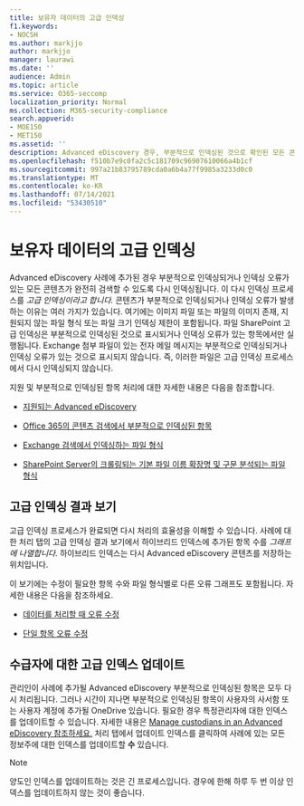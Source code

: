 ```yaml
---
title: 보유자 데이터의 고급 인덱싱
f1.keywords:
- NOCSH
ms.author: markjjo
author: markjjo
manager: laurawi
ms.date: ''
audience: Admin
ms.topic: article
ms.service: O365-seccomp
localization_priority: Normal
ms.collection: M365-security-compliance
search.appverid:
- MOE150
- MET150
ms.assetid: ''
description: Advanced eDiscovery 경우, 부분적으로 인덱싱된 것으로 확인된 모든 콘텐츠는 완전히 검색할 수 있도록 다시 처리됩니다.
ms.openlocfilehash: f510b7e9c0fa2c5c181709c96907610066a4b1cf
ms.sourcegitcommit: 997a21b83795789cda0a6b4a77f9985a3233d0c0
ms.translationtype: MT
ms.contentlocale: ko-KR
ms.lasthandoff: 07/14/2021
ms.locfileid: "53430510"
---
```

# <a name="advanced-indexing-of-custodian-data"></a>보유자 데이터의 고급 인덱싱

Advanced eDiscovery 사례에 추가된 경우 부분적으로 인덱싱되거나 인덱싱 오류가 있는 모든 콘텐츠가 완전히 검색할 수 있도록 다시 인덱싱됩니다.  이 다시 인덱싱 프로세스를 *고급 인덱싱이라고 합니다.* 콘텐츠가 부분적으로 인덱싱되거나 인덱싱 오류가 발생하는 이유는 여러 가지가 있습니다. 여기에는 이미지 파일 또는 파일의 이미지 존재, 지원되지 않는 파일 형식 또는 파일 크기 인덱싱 제한이 포함됩니다. 파일 SharePoint 고급 인덱싱은 부분적으로 인덱싱된 것으로 표시되거나 인덱싱 오류가 있는 항목에서만 실행됩니다. Exchange 첨부 파일이 있는 전자 메일 메시지는 부분적으로 인덱싱되거나 인덱싱 오류가 있는 것으로 표시되지 않습니다. 즉, 이러한 파일은 고급 인덱싱 프로세스에서 다시 인덱싱되지 않습니다.

지원 및 부분적으로 인덱싱된 항목 처리에 대한 자세한 내용은 다음을 참조합니다.

- [지원되는 Advanced eDiscovery](supported-filetypes-ediscovery20.md)

- [Office 365의 콘텐츠 검색에서 부분적으로 인덱싱된 항목](partially-indexed-items-in-content-search.md)

- [Exchange 검색에서 인덱싱하는 파일 형식](/exchange/file-formats-indexed-by-exchange-search-exchange-2013-help)

- [SharePoint Server의 크롤링되는 기본 파일 이름 확장명 및 구문 분석되는 파일 형식](/SharePoint/technical-reference/default-crawled-file-name-extensions-and-parsed-file-types)

## <a name="viewing-advanced-indexing-results"></a>고급 인덱싱 결과 보기

고급 인덱싱 프로세스가 완료되면 다시 처리의 효율성을 이해할 수 있습니다.  사례에 대한 처리 탭의  고급 인덱싱 결과 보기에서 하이브리드 인덱스에 추가된 항목 수를 *그래프에 나열합니다.*  하이브리드 인덱스는 다시 Advanced eDiscovery 콘텐츠를 저장하는 위치입니다.

이 보기에는 수정이 필요한 항목 수와 파일 형식별로 다른 오류 그래프도 포함됩니다. 자세한 내용은 다음을 참조하세요.

- [데이터를 처리할 때 오류 수정](error-remediation-when-processing-data-in-advanced-ediscovery.md)

- [단일 항목 오류 수정](single-item-error-remediation.md)

## <a name="updating-the-advanced-index-for-custodians"></a>수급자에 대한 고급 인덱스 업데이트

관리인이 사례에 추가될 Advanced eDiscovery 부분적으로 인덱싱된 항목은 모두 다시 처리됩니다. 그러나 시간이 지나면 부분적으로 인덱싱된 항목이 사용자의 사서함 또는 사용자 계정에 추가될 OneDrive 있습니다.  필요한 경우 특정관리자에 대한 인덱스를 업데이트할 수 있습니다. 자세한 내용은 [Manage custodians in an Advanced eDiscovery 참조하세요.](manage-new-custodians.md#re-index-custodian-data) 처리 탭에서 업데이트 인덱스를 클릭하여 사례에 있는 모든 정보주에 대한 인덱스를 업데이트할 **수** 있습니다. 

> [!NOTE]
> 양도인 인덱스를 업데이트하는 것은 긴 프로세스입니다. 경우에 한해 하루 두 번 이상 인덱스를 업데이트하지 않는 것이 좋습니다.
